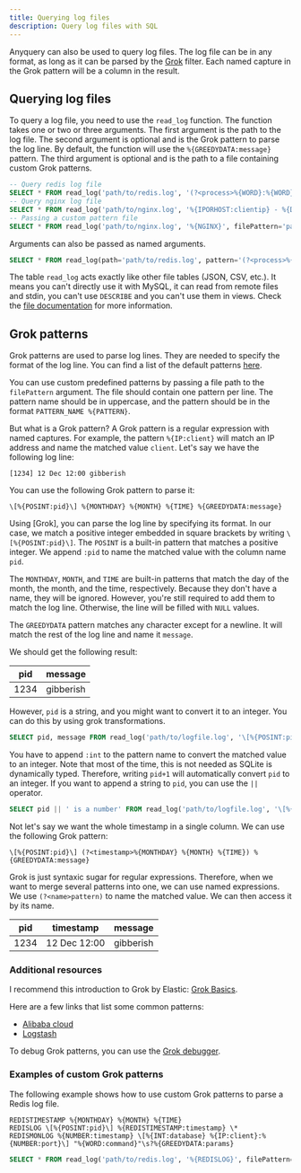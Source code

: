 ```yaml
---
title: Querying log files
description: Query log files with SQL
---
```


Anyquery can also be used to query log files. The log file can be in any format, as long as it can be parsed by the [Grok](https://www.elastic.co/guide/en/logstash/current/plugins-filters-grok.html) filter. Each named capture in the Grok pattern will be a column in the result.

## Querying log files

To query a log file, you need to use the `read_log` function. The function takes one or two or three arguments. The first argument is the path to the log file. The second argument is optional and is the Grok pattern to parse the log line. By default, the function will use the `%{GREEDYDATA:message}` pattern. The third argument is optional and is the path to a file containing custom Grok patterns.

```sql title="log.sql"
-- Query redis log file
SELECT * FROM read_log('path/to/redis.log', '(?<process>%{WORD}:%{WORD}) %{DATA:time} \* %{GREEDYDATA:message}');
-- Query nginx log file
SELECT * FROM read_log('path/to/nginx.log', '%{IPORHOST:clientip} - %{DATA:ident} %{DATA:auth} \[%{HTTPDATE:timestamp}\] "%{WORD:verb} %{DATA:request} HTTP/%{NUMBER:httpversion}" %{NUMBER:response} %{NUMBER:bytes} "%{DATA:referrer}" "%{DATA:agent}"');
-- Passing a custom pattern file
SELECT * FROM read_log('path/to/nginx.log', '%{NGINX}', filePattern='path/to/patterns.grok');
```

Arguments can also be passed as named arguments.

```sql title="log.sql"
SELECT * FROM read_log(path='path/to/redis.log', pattern='(?<process>%{WORD}:%{WORD}) %{DATA:time} \* %{GREEDYDATA:message}', filePattern='path/to/patterns.grok');
```

The table `read_log` acts exactly like other file tables (JSON, CSV, etc.). It means you can't directly use it with MySQL, it can read from remote files and stdin, you can't use `DESCRIBE` and you can't use them in views. Check the [file documentation](/docs/usage/querying-files) for more information.

## Grok patterns

Grok patterns are used to parse log lines. They are needed to specify the format of the log line.
You can find a list of the default patterns [here](https://raw.githubusercontent.com/vjeantet/grok/master/patterns/grok-patterns).

You can use custom predefined patterns by passing a file path to the `filePattern` argument. The file should contain one pattern per line. The pattern name should be in uppercase, and the pattern should be in the format `PATTERN_NAME %{PATTERN}`.

But what is a Grok pattern? A Grok pattern is a regular expression with named captures. For example, the pattern `%{IP:client}` will match an IP address and name the matched value `client`. Let's say we have the following log line:

```log
[1234] 12 Dec 12:00 gibberish
```

You can use the following Grok pattern to parse it:

```grok
\[%{POSINT:pid}\] %{MONTHDAY} %{MONTH} %{TIME} %{GREEDYDATA:message}
```

Using [Grok], you can parse the log line by specifying its format. In our case, we match a positive integer embedded in square brackets by writing `\[%{POSINT:pid}\]`. The `POSINT` is a built-in pattern that matches a positive integer. We append `:pid` to name the matched value with the column name `pid`.

The `MONTHDAY`, `MONTH`, and `TIME` are built-in patterns that match the day of the month, the month, and the time, respectively. Because they don't have a name, they will be ignored. However, you're still required to add them to match the log line. Otherwise, the line will be filled with `NULL` values.

The `GREEDYDATA` pattern matches any character except for a newline. It will match the rest of the log line and name it `message`.

We should get the following result:

| pid  | message   |
| ---- | --------- |
| 1234 | gibberish |

However, `pid` is a string, and you might want to convert it to an integer. You can do this by using grok transformations.

```sql ins=":int"
SELECT pid, message FROM read_log('path/to/logfile.log', '\[%{POSINT:pid:int}\] %{MONTHDAY} %{MONTH} %{TIME} %{GREEDYDATA:message}');
```

You have to append `:int` to the pattern name to convert the matched value to an integer. Note that most of the time, this is not needed as SQLite is dynamically typed. Therefore, writing `pid+1` will automatically convert `pid` to an integer. If you want to append a string to `pid`, you can use the `||` operator.

```sql "pid || ' is a number'"
SELECT pid || ' is a number' FROM read_log('path/to/logfile.log', '\[%{POSINT:pid}\] %{MONTHDAY} %{MONTH} %{TIME} %{GREEDYDATA:message}');
```

Not let's say we want the whole timestamp in a single column. We can use the following Grok pattern:

```grok ins="(?<timestamp>%"
\[%{POSINT:pid}\] (?<timestamp>%{MONTHDAY} %{MONTH} %{TIME}) %{GREEDYDATA:message}
```

Grok is just syntaxic sugar for regular expressions. Therefore, when we want to merge several patterns into one, we can use named expressions. We use `(?<name>pattern)` to name the matched value. We can then access it by its name.

| pid  | timestamp    | message   |
| ---- | ------------ | --------- |
| 1234 | 12 Dec 12:00 | gibberish |

### Additional resources

I recommend this introduction to Grok by Elastic: [Grok Basics](https://www.elastic.co/guide/en/logstash/current/plugins-filters-grok.html#_grok_basics).

Here are a few links that list some common patterns:

- [Alibaba cloud](https://www.alibabacloud.com/help/en/sls/user-guide/grok-patterns)
- [Logstash](https://github.com/logstash-plugins/logstash-patterns-core/tree/main/patterns/legacy)

To debug Grok patterns, you can use the [Grok debugger](http://grokconstructor.appspot.com/do/match).

### Examples of custom Grok patterns

The following example shows how to use custom Grok patterns to parse a Redis log file.

```grok title="patterns.grok"
REDISTIMESTAMP %{MONTHDAY} %{MONTH} %{TIME}
REDISLOG \[%{POSINT:pid}\] %{REDISTIMESTAMP:timestamp} \* 
REDISMONLOG %{NUMBER:timestamp} \[%{INT:database} %{IP:client}:%{NUMBER:port}\] "%{WORD:command}"\s?%{GREEDYDATA:params}
```

```sql title="log.sql"
SELECT * FROM read_log('path/to/redis.log', '%{REDISLOG}', filePattern='path/to/patterns.grok');
```
